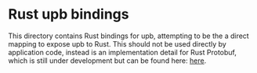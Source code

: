 # Rust upb bindings

This directory contains Rust bindings for upb, attempting to be the a direct
mapping to expose upb to Rust. This should not be used directly by application
code, instead is an implementation detail for Rust Protobuf, which is still
under development but can be found here:
[here](https://github.com/protocolbuffers/protobuf/tree/main/rust).

